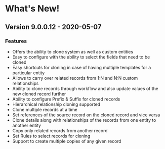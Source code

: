 # What's New!

## Version 9.0.0.12 - 2020-05-07

### Features

* Offers the ability to clone system as well as custom entities&#x20;
* Easy to configure with the ability to select the fields that need to be cloned&#x20;
* Easy shortcuts for cloning in case of having multiple templates for a particular entity&#x20;
* Allows to carry over related records from 1:N and N:N custom relationships&#x20;
* Ability to clone records through workflow and also update values of the new cloned record further&#x20;
* Ability to configure Prefix & Suffix for cloned records&#x20;
* Hierarchical relationship cloning supported&#x20;
* Clone multiple records at a time&#x20;
* Set references of the source record on the cloned record and vice versa&#x20;
* Clone details along with relationships of the records from one entity to another entity&#x20;
* Copy only related records from another record&#x20;
* Set Rules to select records for cloning&#x20;
* Support to create multiple copies of any given record



